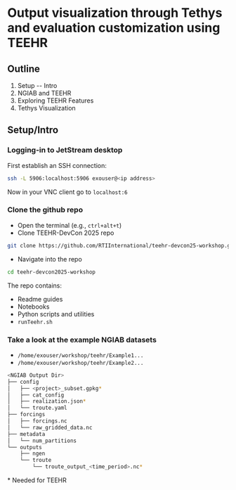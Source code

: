 # Output visualization through Tethys and evaluation customization using TEEHR

## Outline
1. Setup -- Intro
2. NGIAB and TEEHR
3. Exploring TEEHR Features
4. Tethys Visualization

## Setup/Intro
### Logging-in to JetStream desktop

First establish an SSH connection:
```bash
ssh -L 5906:localhost:5906 exouser@<ip address>
```

Now in your VNC client go to `localhost:6`

### Clone the github repo
- Open the terminal (e.g., `ctrl+alt+t`)
- Clone TEEHR-DevCon 2025 repo
```bash
git clone https://github.com/RTIInternational/teehr-devcon25-workshop.git
```
- Navigate into the repo

```bash
cd teehr-devcon2025-workshop
```
The repo contains:
- Readme guides
- Notebooks
- Python scripts and utilities
- `runTeehr.sh`

 ### Take a look at the example NGIAB datasets

- `/home/exouser/workshop/teehr/Example1...`
- `/home/exouser/workshop/teehr/Example2...`

```bash
<NGIAB Output Dir>
├── config
│   ├── <project>_subset.gpkg*
│   ├── cat_config
│   ├── realization.json*
│   └── troute.yaml
├── forcings
│   ├── forcings.nc
│   └── raw_gridded_data.nc
├── metadata
│   └── num_partitions
└── outputs
    ├── ngen
    └── troute
        └── troute_output_<time_period>.nc*
```
\* Needed for TEEHR
